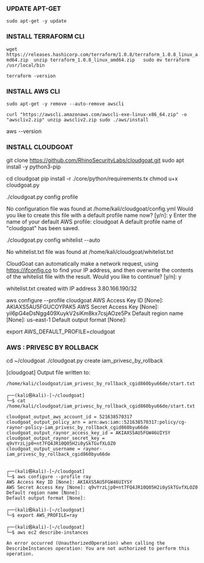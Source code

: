 ### UPDATE APT-GET

`sudo apt-get -y update`

### INSTALL TERRAFORM CLI

`wget https://releases.hashicorp.com/terraform/1.0.8/terraform_1.0.8_linux_amd64.zip 
unzip terraform_1.0.8_linux_amd64.zip  
sudo mv terraform /usr/local/bin`

`terraform -version`

### INSTALL AWS CLI

`sudo apt-get -y remove --auto-remove awscli`

`curl "https://awscli.amazonaws.com/awscli-exe-linux-x86_64.zip" -o "awscliv2.zip"
unzip awscliv2.zip
sudo ./aws/install`

aws --version

### INSTALL CLOUDGOAT

git clone https://github.com/RhinoSecurityLabs/cloudgoat.git
sudo apt install -y python3-pip

cd cloudgoat
pip install -r ./core/python/requirements.tx
chmod u+x cloudgoat.py

./cloudgoat.py config profile

No configuration file was found at /home/kali/cloudgoat/config.yml
Would you like to create this file with a default profile name now? [y/n]: y
Enter the name of your default AWS profile: cloudgoat
A default profile name of "cloudgoat" has been saved.

./cloudgoat.py config whitelist --auto

No whitelist.txt file was found at /home/kali/cloudgoat/whitelist.txt

CloudGoat can automatically make a network request, using https://ifconfig.co to find your IP address, and then overwrite the contents of the whitelist file with the result.
Would you like to continue? [y/n]: y

whitelist.txt created with IP address 3.80.166.190/32

aws configure --profile cloudgoat
AWS Access Key ID [None]: AKIAXS5AU5FGUCOYPAK5
AWS Secret Access Key [None]: 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
Default region name [None]: us-east-1
Default output format [None]:

export AWS_DEFAULT_PROFILE=cloudgoat

### AWS : PRIVESC BY ROLLBACK


cd ~/cloudgoat
./cloudgoat.py create iam_privesc_by_rollback

[cloudgoat] Output file written to:

    /home/kali/cloudgoat/iam_privesc_by_rollback_cgid860byu66de/start.txt

    ┌──(kali㉿kali)-[~/cloudgoat]
    └─$ cat /home/kali/cloudgoat/iam_privesc_by_rollback_cgid860byu66de/start.txt                                    

    cloudgoat_output_aws_account_id = 521638570317
    cloudgoat_output_policy_arn = arn:aws:iam::521638570317:policy/cg-raynor-policy-iam_privesc_by_rollback_cgid860byu66de
    cloudgoat_output_raynor_access_key_id = AKIAXS5AU5FGW46UIYSY
    cloudgoat_output_raynor_secret_key = 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
    cloudgoat_output_username = raynor-iam_privesc_by_rollback_cgid860byu66de

                                                                                                                                       
    ┌──(kali㉿kali)-[~/cloudgoat]
    └─$ aws configure --profile ray                                                  
    AWS Access Key ID [None]: AKIAXS5AU5FGW46UIYSY             
    AWS Secret Access Key [None]: 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
    Default region name [None]: 
    Default output format [None]: 
                                                                                                                                       
    ┌──(kali㉿kali)-[~/cloudgoat]
    └─$ export AWS_PROFILE=ray              
                                                                                                                                       
    ┌──(kali㉿kali)-[~/cloudgoat]
    └─$ aws ec2 describe-instances                                                   

    An error occurred (UnauthorizedOperation) when calling the DescribeInstances operation: You are not authorized to perform this operation.
               
